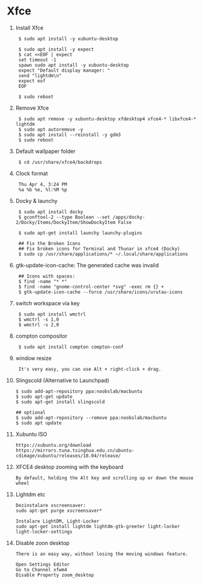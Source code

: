 Xfce
====

1. Install Xfce

        $ sudo apt install -y xubuntu-desktop
        
        $ sudo apt install -y expect
        $ cat <<EOF | expect
        set timeout -1
        spawn sudo apt install -y xubuntu-desktop
        expect "Default display manager: "
        send "lightdm\n"
        expect eof
        EOF 
       
        $ sudo reboot

2. Remove Xfce

        $ sudo apt remove -y xubuntu-desktop xfdesktop4 xfce4-* libxfce4-* lightdm
        $ sudo apt autoremove -y
        $ sudo apt install --reinstall -y gdm3
        $ sudo reboot

3. Default wallpaper folder

        $ cd /usr/share/xfce4/backdrops

4. Clock format
         
        Thu Apr 4, 3:24 PM
        %a %b %e, %l:%M %p

5. Docky & launchy

        $ sudo apt install docky
        $ gconftool-2 --type Boolean --set /apps/docky-2/Docky/Items/DockyItem/ShowDockyItem False
        
        $ sudo apt-get install launchy launchy-plugins
        
        ## Fix the Broken Icons
        ## Fix broken icons for Terminal and Thunar in xfce4 (Docky)
        $ sudo cp /usr/share/applications/* ~/.local/share/applications


6. gtk-update-icon-cache: The generated cache was invalid

        ## Icons with spaces:
        $ find -name "* *"
        $ find -name "gnome-control-center *svg" -exec rm {} +
        $ gtk-update-icon-cache --force /usr/share/icons/urutau-icons

7. switch workspace via key


        $ sudo apt install wmctrl
        $ wmctrl -s 1,0
        $ wmctrl -s 2,0

8. compton compositor

        $ sudo apt install compton compton-conf

9. window resize

        It's very easy, you can use Alt + right-click + drag.
        
10. Slingscold (Alternative to Launchpad)

        $ sudo add-apt-repository ppa:noobslab/macbuntu
        $ sudo apt-get update
        $ sudo apt-get install slingscold
        
        ## optional
        $ sudo add-apt-repository --remove ppa:noobslab/macbuntu
        $ sudo apt update

11. Xubuntu ISO

        https://xubuntu.org/download
        https://mirrors.tuna.tsinghua.edu.cn/ubuntu-cdimage/xubuntu/releases/18.04/release/

12. XFCE4 desktop zooming with the keyboard

        By default, holding the Alt key and scrolling up or down the mouse wheel


13. Lightdm etc

        Dezinstalare xscreensaver:
        sudo apt-get purge xscreensaver*

        Instalare LightDM, Light-Locker
        sudo apt-get install lightdm lightdm-gtk-greeter light-locker light-locker-settings

14. Disable zoon desktop

        There is an easy way, without losing the moving windows feature.

        Open Settings Editor
        Go to Channel xfwm4
        Disable Property zoom_desktop
